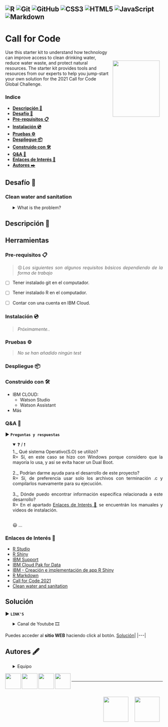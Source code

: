 ![R](https://img.shields.io/badge/R-276DC3?style=flat&logo=r&logoColor=white)
![Git](https://img.shields.io/badge/-Git-%23F05032?style=flat&logo=git&logoColor=%23ffffff)
![GitHub](https://img.shields.io/badge/-GitHub-181717?style=flat&logo=github)
![CSS3](https://img.shields.io/badge/-CSS3-%231572B6?style=flat&logo=css3)
![HTML5](https://img.shields.io/badge/-HTML5-%23E44D27?style=flat&logo=html5&logoColor=ffffff)
![JavaScript](https://img.shields.io/badge/-JavaScript-F7DF1E?style=flat&logo=javascript&logoColor=ffffff)
![Markdown](https://img.shields.io/badge/Markdown-000000?style=flat&logo=markdown&logoColor=white)
---

# Call for Code

<img src="https://callforcode.org/wp-content/uploads/2018/05/Call_for_Code_logo_vector_toptype_color.png" align="right" height="180" width="150" vspace="35" hspace="10">

Use this starter kit to understand how technology can improve access to clean drinking water, reduce water waste, and protect natural resources. 
The starter kit provides tools and resources from our experts to help you jump-start your own solution for the 2021 Call for Code Global Challenge.

### Indice
  - **[Descripción 📑](#descripción-)**
  - **[Desafío 📔](#desafio-)**
  - **[Pre-requisitos 📋](#pre-requisitos-)** 
  - **[Instalación 💿](#instalación-)** 
  - **[Pruebas ⚙️](#pruebas-)** 
  - **[Despliegue 📦](#despliegue-)** 
  - **[Construido con 🛠️](#construido-con-)** 
  - **[Q&A 💬](#qa-)**
  - **[Enlaces de Interés 👀](#enlaces-de-interés-)**
  - **[Autores ✒️](#autores-)**

## Desafío 📔
   ### Clean water and sanitation
  <ul>
  <details>
  <summary> What is the problem? </summary>
   Water is the natural resource that is most threatened by climate change and is a prerequisite for life on earth.  
   According to the World Health Organization, 2.2 billion people around the world do not have safely managed drinking water services,  
   4.2 billion people do not have safely managed sanitation services, and 3 billion people lack basic handwashing facilities.
   These services are critical in preventing the spread of COVID-19 and other diseases.  
   Even in areas that have these services, there are vast inequalities in the accessibility, availability, and quality of the services. 
   </details>
  </ul>
  
## Descripción 📑

<!--
<img src="https://callforcode.org/wp-content/uploads/2018/05/Call_for_Code_logo_vector_toptype_color.png" align="right" height="150" width="150" vspace="35" hspace="10">
-->
<div style="text-align: justify;">
  
## Herramientas 

### Pre-requisitos 📋  

> 😣*Los siguientes son algunos requisitos básicos dependiendo de la forma de trabajo*
  - [ ] Tener instalado git en el computador.
  - [ ] Tener instalado R en el computador.
  - [ ] Contar con una cuenta en IBM Cloud.


### Instalación 💿
> *Próximamente..*
  
### Pruebas ⚙️
> *No se han añadido ningún test*
  
### Despliegue 📦

### Construido con 🛠
  - IBM CLOUD: 
    - Watson Studio
    - Watson Assistant
  - Más
  
### Q&A 💬
▶ **`Preguntas y respuestas`**
  <ul>
  <details open>
  <summary> ❓ / ❗ </summary>
    1._ Qué sistema Operativo(S.O) se utilizó? </br>  
      R= Sí, en este caso se hizo con Windows porque considero que la mayoría lo usa, y así se evita hacer un Dual Boot. </br><br>
    2._ Podrían darme ayuda para el desarrollo de este proyecto? </br>
      R= Sí, de preferencia usar solo los archivos con terminación .c y compilarlos nuevamente para su ejecución. </br><br>
    3._ Dónde puedo encontrar información especifica relacionada a este desarrollo? </br>
    R= En el apartado <a href="https://github.com/ferjml97/call4code_water/blob/main/README.md#enlaces-de-inter%C3%A9s-">Enlaces de Interés 👀</a> se encuentrán los manuales y videos de instalación.</br><br>
   
   😃 ...
  </details>
  </ul>
  
### Enlaces de Interés 👀
- [R Studio](https://es.wikipedia.org/wiki/OpenMP "Wikipedia OpenMP")
- [R Shiny ](https://shiny.rstudio.com/ "R Shiny")
- [IBM Support](https://www.ibm.com/support/home/ "IBM Support")
- [IBM Cloud Pak for Data](https://www.ibm.com/support/producthub/icpdata/docs/content/SSQNUZ_latest/cpd/overview/overview.html "IBM Cloud Pak for Data")
- [IBM - Creación e implementación de app R Shiny](https://www.ibm.com/support/producthub/icpdata/docs/content/SSQNUZ_latest/wsj/analyze-data/rshinyapps.html "Creación e implementación de aplicaciones R Shiny (RStudio Server con R 3.6)")
- [R Markdown](https://rmarkdown.rstudio.com/ "R Markdown")
- [Call for Code 2021](https://developer.ibm.com/callforcode/ "Call for Code")
- [Clean water and sanitation](https://developer.ibm.com/callforcode/get-started/climate-change/clean-water/ "Clean water and sanitation")

## Solución 
 ▶ **`LINK'S`**
 <ul>
 <details>
  <summary> Canal de Youtube 🎞 </summary>
    <div>
    <img align="center" href="https://www.youtube.com/channel/UCvzjHuCK_IibzNNFpnNbBYQ"
    src= "https://img.shields.io/badge/YouTube-FF0000?style=plastic&logo=youtube&logoColor=white" alt="Canal de Youtube">  
    </div>
    <ul>
      <details>  
        <summary> Pitch ⚾ </summary>
          <img align="center" href="https://www.youtube.com/watch?v=_40dMAMhlRQ&ab_channel=Forest4Water"
          src= "https://img.shields.io/badge/YouTube-FF0000?style=plastic&logo=youtube&logoColor=white"  alt="Pitch">  
      </details>
    </ul>
    <ul>
      <details>  
        <summary> APP Demo 📱 </summary>
          <img align="center" href="https://www.youtube.com/watch?v=FDG5JZsy8s4&ab_channel=Forest4Water"  
          src= "https://img.shields.io/badge/YouTube-FF0000?style=plastic&logo=youtube&logoColor=white" alt="APP Demo"> 
      </details>
    </ul>
  </details>
  </ul>
  
  Puedes acceder al **sitio WEB** haciendo click al botón.
  [Solución](http://169.60.171.142:3838/call4code/ "SITIO WEB")|
  |---|


## Autores 🖋

  <ul>
    <details>  
      <summary> Equipo </summary>
    <html lang="es">
    <style>
      .contenedor {
    padding: 60px 0;
    width: 90%;
    max-width: 1000px;
    margin: auto;
    overflow: hidden;
}
.cards{
    display: flex;
    justify-content: space-evenly;
    /*padding: 10;*/
   
    
}
.cards .card:hover{
    background-color: rgb(46, 43, 43);
}
.cards .card{
    background: rgba(26, 24, 27, 0.7);
    display: flex;
    width: 46%;
    height: 150px;
    align-items: center;
    justify-content: space-evenly;
    border-radius: 8px;
    margin-bottom: 20px;
    box-shadow: 0 0 6px 0 rgba(0, 0, 0, 0.6);
    cursor: pointer;
}

.cards .card img{
    width: 100px;
    height: 100px;
    object-fit: cover;
    border: 3px solid #fff;
    border-radius: 50%;
    display: block;
}
    </style>
        <main>
            <section class="clientes contenedor"> 
              <div class="cards">
                        <div class="card">
                            <img href="https://github.com/gonzalezivan90" align="left" src="https://avatars.githubusercontent.com/u/5403068?v=4" height="50" width="50"> 
                            <div class="contenido-texto-card">
                                <h3>IVÁN GONZÁLEZ</h3>
                                <h4>gonzalezivan90</h4>
                            </div>
                        </div>
                        <div class="card">
                            <img href="https://github.com/danflop" align="left" src="https://avatars.githubusercontent.com/u/5290060?v=4" height="50" width="50">     
                            <div class="contenido-texto-card">
                                <h3>DANIEL LÓPEZ</h3>
                                <h4>danflop</h4>
                            </div>
                        </div>
                    </div>
                        <div class="cards">
                        <div class="card">
                            <img href="https://github.com/neo-zero98" align="left" src="https://avatars.githubusercontent.com/u/74437268?v=4" height="50" width="50">     
                            <div class="contenido-texto-card">
                                <h3>CALEB HERNANDEZ</h3>
                                <h4>neo-zero98</h4>
                            </div>
                        </div>
                        <div class="card">
                            <img href="https://github.com/ferjml97" align="left" src="https://avatars.githubusercontent.com/u/47682546?v=4" height="50" width="50">
                            <div class="contenido-texto-card">
                                <h3>FERNANDO MALDONADO</h3>
                                <h4>ferjml97</h4>
                            </div>
                        </conteiner>
                        </div>
                    </div>
                </div>
            </section>
        </main>
    </body>
    </html>
    </details>
  </ul>
  
<div>
  <div>
  <img href="https://github.com/gonzalezivan90" align="left" src="https://avatars.githubusercontent.com/u/5403068?v=4" height="50" width="50"> 
    <!--
    <aside>
      <h5>gonzalezivan90</h5>
      <p>Hola, soy...</p>
    </aside>
    --> 
  <img href="https://github.com/danflop" align="left" src="https://avatars.githubusercontent.com/u/5290060?v=4" height="50" width="50">     
  <img href="https://github.com/neo-zero98" align="left" src="https://avatars.githubusercontent.com/u/74437268?v=4" height="50" width="50">  
  <img href="https://github.com/ferjml97" align="left" src="https://avatars.githubusercontent.com/u/47682546?v=4" height="50" width="50">
  </div>
</div>

#
---

<div>
<img src="https://3kda485d4m0mmprok50zsd5m-wpengine.netdna-ssl.com/wp-content/uploads/2018/07/sponsorlogo-IBM-600x300.png" align="right" height="80" width="80" vspace="35" hspace="10">
<img src="https://media.giphy.com/avatars/Shawee/mLOfJ4qIzm9a.png" align="right" height="80"width="80" vspace="35" hspace="10">
</div>
